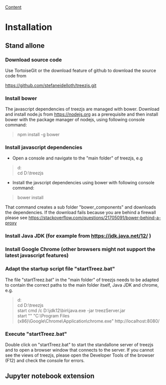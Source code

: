 [Content](../README.md)

# Installation

## Stand allone

### Download source code

Use TortoiseGit or the download feature of github to download the source code from

https://github.com/stefaneidelloth/treezjs.git

### Install bower
The javascript dependencies of treezjs are managed with bower. Download and install node.js
from https://nodejs.org as a prerequisite and then install bower with the package manager
of nodejs, using following console command:

>npm install -g bower

### Install javascript dependencies

* Open a console and navigate to the "main folder" of treezjs, e.g

>d:<br>
>cd D:\treezjs

* Install the javscript dependencies using bower with following console command:

>bower install

That command creates a sub folder "bower_components" and downloads the dependencies.
If the download fails because you are behind a firewall please see 
https://stackoverflow.com/questions/21705091/bower-behind-a-proxy

### Install Java JDK (for example from https://jdk.java.net/12/ )

### Install Google Chrome (other browsers might not support the latest javascript features)

### Adapt the startup script file "startTreez.bat"

The file "startTreez.bat" in the "main folder" of treezjs needs to be adapted to contain
the correct paths to the main folder itself, Java JDK and chrome, e.g. 

>d:<br>
>cd D:\treezjs<br>
>start cmd /c D:\jdk12\bin\java.exe -jar treezServer.jar<br>
>start "" "C:\Program Files (x86)\Google\Chrome\Application\chrome.exe" http://localhost:8080/

### Execute "startTreez.bat" 

Double click on "startTreez.bat" to start the standallone server of treezjs and to open a browser
window that connects to the server. If you cannot see the views of treezjs, please open the
Developer Tools of the browser (F12) and check the console for errors. 

## Jupyter notebook extension
